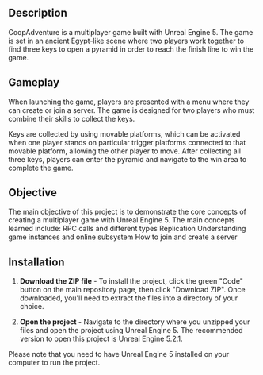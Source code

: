 
## Description
CoopAdventure is a multiplayer game built with Unreal Engine 5. The game is set in an ancient Egypt-like scene where two players work together to find three keys to open a pyramid in order to reach the finish line to win the game.

## Gameplay
When launching the game, players are presented with a menu where they can create or join a server. The game is designed for two players who must combine their skills to collect the keys. 

Keys are collected by using movable platforms, which can be activated when one player stands on particular trigger platforms connected to that movable platform, allowing the other player to move. After collecting all three keys, players can enter the pyramid and navigate to the win area to complete the game.

## Objective
The main objective of this project is to demonstrate the core concepts of creating a multiplayer game with Unreal Engine 5.
The  main concepts learned include:
   RPC calls and different types
   Replication
   Understanding game instances and online subsystem
   How to join and create a server

## Installation

1. **Download the ZIP file** - To install the project, click the green "Code" button on the main repository page, then click "Download ZIP". Once downloaded, you'll need to extract the files into a directory of your choice.

2. **Open the project** - Navigate to the directory where you unzipped your files and open the project using Unreal Engine 5. The recommended version to open this project is Unreal Engine 5.2.1.

Please note that you need to have Unreal Engine 5 installed on your computer to run the project.
